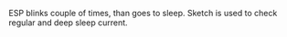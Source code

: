 ESP blinks couple of times, than goes to sleep.
Sketch is used to check regular and deep sleep current.

